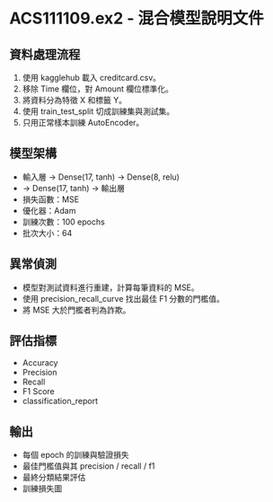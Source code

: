 
# ACS111109.ex2 - 混合模型說明文件

## 資料處理流程

1. 使用 kagglehub 載入 creditcard.csv。
2. 移除 Time 欄位，對 Amount 欄位標準化。
3. 將資料分為特徵 X 和標籤 Y。
4. 使用 train_test_split 切成訓練集與測試集。
5. 只用正常樣本訓練 AutoEncoder。

## 模型架構

- 輸入層 → Dense(17, tanh) → Dense(8, relu)
- → Dense(17, tanh) → 輸出層
- 損失函數：MSE
- 優化器：Adam
- 訓練次數：100 epochs
- 批次大小：64

## 異常偵測

- 模型對測試資料進行重建，計算每筆資料的 MSE。
- 使用 precision_recall_curve 找出最佳 F1 分數的門檻值。
- 將 MSE 大於門檻者判為詐欺。

## 評估指標

- Accuracy
- Precision
- Recall
- F1 Score
- classification_report

## 輸出

- 每個 epoch 的訓練與驗證損失
- 最佳門檻值與其 precision / recall / f1
- 最終分類結果評估
- 訓練損失圖
